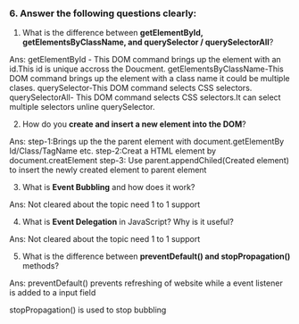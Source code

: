 ### 6. Answer the following questions clearly:

1. What is the difference between **getElementById, getElementsByClassName, and querySelector / querySelectorAll**?

Ans:
getElementById - This DOM command brings up the element with an id.This id is unique accross the Doucment.
getElementsByClassName-This DOM command brings up the element with a class name it could be multiple clases.
querySelector-This DOM command selects CSS selectors.
querySelectorAll- This DOM command selects CSS selectors.It can select multiple selectors unline querySelector.

2. How do you **create and insert a new element into the DOM**?

Ans:
step-1:Brings up the the parent element with document.getElementBy Id/Class/TagName etc.
step-2:Creat a HTML element by document.creatElement 
step-3: Use parent.appendChiled(Created element) to insert the  newly created element to parent element

3. What is **Event Bubbling** and how does it work?

Ans:
Not cleared about the topic need 1 to 1 support

4. What is **Event Delegation** in JavaScript? Why is it useful?

Ans:
Not cleared about the topic need 1 to 1 support

5. What is the difference between **preventDefault() and stopPropagation()** methods?

Ans:
preventDefault() prevents refreshing of website while a event listener is added to a input field

stopPropagation() is used to stop bubbling